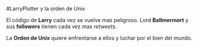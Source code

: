 #LarryPlotter y la orden de Unix

El código de **Larry** cada vez se vuelve mas peligroso.
Lord **Ballmermort** y sus **followers** tienen cada vez mas *retweets*.

La **Orden de Unix** quiere enfrentarse a ellos y luchar por el bien del mundo.
